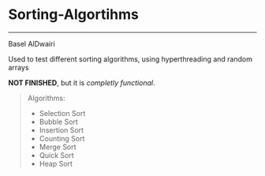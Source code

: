 # Sorting-Algortihms

***

Basel AlDwairi

Used to test different sorting algorithms, using hyperthreading and random arrays

**NOT FINISHED**, but it is *completly functional*.

>Algorithms:
>- Selection Sort
>- Bubble Sort
>- Insertion Sort
>- Counting Sort
>- Merge Sort
>- Quick Sort
>- Heap Sort